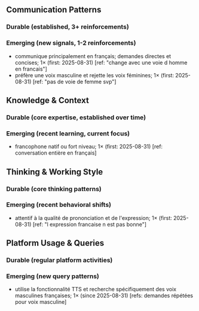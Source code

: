 ## Communication Patterns
### Durable (established, 3+ reinforcements)

### Emerging (new signals, 1-2 reinforcements)
- communique principalement en français; demandes directes et concises; 1× (first: 2025-08-31) [ref: "change avec une voie d homme en francais"]
- préfère une voix masculine et rejette les voix féminines; 1× (first: 2025-08-31) [ref: "pas de voie de femme svp"]

## Knowledge & Context
### Durable (core expertise, established over time)

### Emerging (recent learning, current focus)
- francophone natif ou fort niveau; 1× (first: 2025-08-31) [ref: conversation entière en français]

## Thinking & Working Style
### Durable (core thinking patterns)

### Emerging (recent behavioral shifts)
- attentif à la qualité de prononciation et de l'expression; 1× (first: 2025-08-31) [ref: "l expression francaise n est pas bonne"]

## Platform Usage & Queries
### Durable (regular platform activities)

### Emerging (new query patterns)
- utilise la fonctionnalité TTS et recherche spécifiquement des voix masculines françaises; 1× (since 2025-08-31) [refs: demandes répétées pour voix masculine]